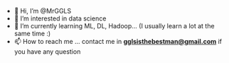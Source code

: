 - 👋 Hi, I’m @MrGGLS
- 👀 I’m interested in data science
- 🌱 I’m currently learning ML, DL, Hadoop... (I usually learn a lot at the same time :)
- 📫 How to reach me ... contact me in **gglsisthebestman@gmail.com** if you have any question

<!---
MrGGLS/MrGGLS is a ✨ special ✨ repository because its `README.md` (this file) appears on your GitHub profile.
You can click the Preview link to take a look at your changes.
--->
